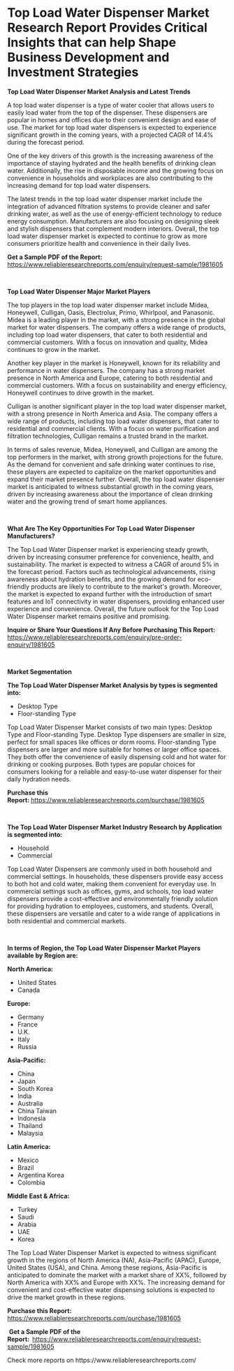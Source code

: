 <p><h1>Top Load Water Dispenser Market Research Report Provides Critical Insights that can help Shape Business Development and Investment Strategies</h1></p><p><strong>Top Load Water Dispenser Market Analysis and Latest Trends</strong></p>
<p><p>A top load water dispenser is a type of water cooler that allows users to easily load water from the top of the dispenser. These dispensers are popular in homes and offices due to their convenient design and ease of use. The market for top load water dispensers is expected to experience significant growth in the coming years, with a projected CAGR of 14.4% during the forecast period.</p><p>One of the key drivers of this growth is the increasing awareness of the importance of staying hydrated and the health benefits of drinking clean water. Additionally, the rise in disposable income and the growing focus on convenience in households and workplaces are also contributing to the increasing demand for top load water dispensers.</p><p>The latest trends in the top load water dispenser market include the integration of advanced filtration systems to provide cleaner and safer drinking water, as well as the use of energy-efficient technology to reduce energy consumption. Manufacturers are also focusing on designing sleek and stylish dispensers that complement modern interiors. Overall, the top load water dispenser market is expected to continue to grow as more consumers prioritize health and convenience in their daily lives.</p></p>
<p><strong>Get a Sample PDF of the Report:&nbsp;</strong> <a href="https://www.reliableresearchreports.com/enquiry/request-sample/1981605">https://www.reliableresearchreports.com/enquiry/request-sample/1981605</a></p>
<p>&nbsp;</p>
<p><strong>Top Load Water Dispenser Major Market Players</strong></p>
<p><p>The top players in the top load water dispenser market include Midea, Honeywell, Culligan, Oasis, Electrolux, Primo, Whirlpool, and Panasonic. Midea is a leading player in the market, with a strong presence in the global market for water dispensers. The company offers a wide range of products, including top load water dispensers, that cater to both residential and commercial customers. With a focus on innovation and quality, Midea continues to grow in the market.</p><p>Another key player in the market is Honeywell, known for its reliability and performance in water dispensers. The company has a strong market presence in North America and Europe, catering to both residential and commercial customers. With a focus on sustainability and energy efficiency, Honeywell continues to drive growth in the market.</p><p>Culligan is another significant player in the top load water dispenser market, with a strong presence in North America and Asia. The company offers a wide range of products, including top load water dispensers, that cater to residential and commercial clients. With a focus on water purification and filtration technologies, Culligan remains a trusted brand in the market.</p><p>In terms of sales revenue, Midea, Honeywell, and Culligan are among the top performers in the market, with strong growth projections for the future. As the demand for convenient and safe drinking water continues to rise, these players are expected to capitalize on the market opportunities and expand their market presence further. Overall, the top load water dispenser market is anticipated to witness substantial growth in the coming years, driven by increasing awareness about the importance of clean drinking water and the growing trend of smart home appliances.</p></p>
<p>&nbsp;</p>
<p><strong>What Are The Key Opportunities For Top Load Water Dispenser Manufacturers?</strong></p>
<p><p>The Top Load Water Dispenser market is experiencing steady growth, driven by increasing consumer preference for convenience, health, and sustainability. The market is expected to witness a CAGR of around 5% in the forecast period. Factors such as technological advancements, rising awareness about hydration benefits, and the growing demand for eco-friendly products are likely to contribute to the market's growth. Moreover, the market is expected to expand further with the introduction of smart features and IoT connectivity in water dispensers, providing enhanced user experience and convenience. Overall, the future outlook for the Top Load Water Dispenser market remains positive and promising.</p></p>
<p><strong>Inquire or Share Your Questions If Any Before Purchasing This Report:</strong> <a href="https://www.reliableresearchreports.com/enquiry/pre-order-enquiry/1981605">https://www.reliableresearchreports.com/enquiry/pre-order-enquiry/1981605</a></p>
<p>&nbsp;</p>
<p><strong>Market Segmentation</strong></p>
<p><strong>The Top Load Water Dispenser Market Analysis by types is segmented into:</strong></p>
<p><ul><li>Desktop Type</li><li>Floor-standing Type</li></ul></p>
<p><p>Top Load Water Dispenser Market consists of two main types: Desktop Type and Floor-standing Type. Desktop Type dispensers are smaller in size, perfect for small spaces like offices or dorm rooms. Floor-standing Type dispensers are larger and more suitable for homes or larger office spaces. They both offer the convenience of easily dispensing cold and hot water for drinking or cooking purposes. Both types are popular choices for consumers looking for a reliable and easy-to-use water dispenser for their daily hydration needs.</p></p>
<p><strong>Purchase this Report:&nbsp;</strong><a href="https://www.reliableresearchreports.com/purchase/1981605">https://www.reliableresearchreports.com/purchase/1981605</a></p>
<p>&nbsp;</p>
<p><strong>The Top Load Water Dispenser Market Industry Research by Application is segmented into:</strong></p>
<p><ul><li>Household</li><li>Commercial</li></ul></p>
<p><p>Top Load Water Dispensers are commonly used in both household and commercial settings. In households, these dispensers provide easy access to both hot and cold water, making them convenient for everyday use. In commercial settings such as offices, gyms, and schools, top load water dispensers provide a cost-effective and environmentally friendly solution for providing hydration to employees, customers, and students. Overall, these dispensers are versatile and cater to a wide range of applications in both residential and commercial markets.</p></p>
<p>&nbsp;</p>
<p><strong>In terms of Region, the Top Load Water Dispenser Market Players available by Region are:</strong></p>
<p>
    <p> <strong> North America: </strong>
        <ul>
            <li>United States</li>
            <li>Canada</li>
        </ul>
        </p> 
    <p> <strong> Europe: </strong>
        <ul>
            <li>Germany</li>
            <li>France</li>
            <li>U.K.</li>
            <li>Italy</li>
            <li>Russia</li>
        </ul>
        </p> 
    <p> <strong> Asia-Pacific: </strong>
        <ul>
            <li>China</li>
            <li>Japan</li>
            <li>South Korea</li>
            <li>India</li>
            <li>Australia</li>
            <li>China Taiwan</li>
            <li>Indonesia</li>
            <li>Thailand</li>
            <li>Malaysia</li>
        </ul>
        </p> 
    <p> <strong> Latin America: </strong>
        <ul>
            <li>Mexico</li>
            <li>Brazil</li>
            <li>Argentina Korea</li>
            <li>Colombia</li>
        </ul>
        </p> 
    <p> <strong> Middle East & Africa: </strong>
        <ul>
            <li>Turkey</li>
            <li>Saudi</li>
            <li>Arabia</li>
            <li>UAE</li>
            <li>Korea</li>
        </ul>
    </p>
    </p>
<p><p>The Top Load Water Dispenser Market is expected to witness significant growth in the regions of North America (NA), Asia-Pacific (APAC), Europe, United States (USA), and China. Among these regions, Asia-Pacific is anticipated to dominate the market with a market share of XX%, followed by North America with XX% and Europe with XX%. The increasing demand for convenient and cost-effective water dispensing solutions is expected to drive the market growth in these regions.</p></p>
<p><strong>Purchase this Report: </strong><a href="https://www.reliableresearchreports.com/purchase/1981605">https://www.reliableresearchreports.com/purchase/1981605</a></p>
<p>&nbsp;<strong>Get a Sample PDF of the Report:&nbsp;&nbsp;</strong><a href="https://www.reliableresearchreports.com/enquiry/request-sample/1981605">https://www.reliableresearchreports.com/enquiry/request-sample/1981605</a></p>
<p><strong></strong></p>
<p>Check more reports on https://www.reliableresearchreports.com/</p>